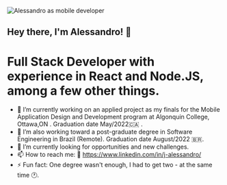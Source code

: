 ![Alessandro as mobile developer](https://raw.githubusercontent.com/deje0014/deje0014/main/Github.png)

## Hey there, I'm Alessandro! 👋

# Full Stack Developer with experience in React and Node.JS, among a few other things.

- 🔭 I’m currently working on an applied project as my finals for the Mobile Application Design and Development program at Algonquin College, Ottawa,ON . Graduation date May/2022:canada: .
- 🔭 I’m also working toward a post-graduate degree in Software Engineering in Brazil (Remote).  Graduation date August/2022 :brazil:.
- 🌱 I’m currently looking for opportunities and new challenges.
- 📫 How to reach me: :link: https://www.linkedin.com/in/j-alessandro/
- ⚡ Fun fact: One degree wasn't enough, I had to get two - at the same time :clock1:.


